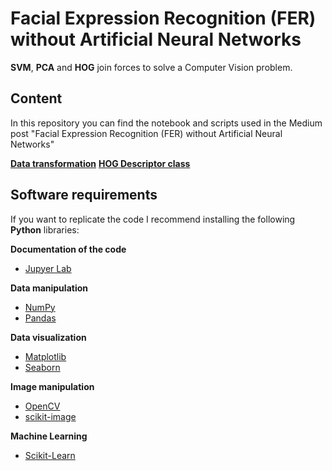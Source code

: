 # Facial Expression Recognition (FER) without Artificial Neural Networks
**SVM**, **PCA** and **HOG** join forces to solve a Computer Vision problem.

## Content
In this repository you can find the notebook and scripts used in the Medium post 
"Facial Expression Recognition (FER) without Artificial Neural Networks"

[**Data transformation**](https://github.com/isaacarroyov/fer_without_ann/tree/main/scripts)
[**HOG Descriptor class**](https://github.com/isaacarroyov/fer_without_ann/blob/main/notebooks/OwnTransformers/ImageDescriptors.py)

## Software requirements
If you want to replicate the code I recommend installing the following **Python** libraries:

**Documentation of the code**
* [Jupyer Lab](https://jupyter.org/install)

**Data manipulation**
* [NumPy](https://numpy.org/install/)
* [Pandas](https://pandas.pydata.org/getting_started.html)

**Data visualization**
* [Matplotlib](https://matplotlib.org/stable/users/installing/index.html)
* [Seaborn](https://seaborn.pydata.org/installing.html)

**Image manipulation**
* [OpenCV](https://pypi.org/project/opencv-python/)
* [scikit-image](https://scikit-image.org/docs/stable/install.html)

**Machine Learning**
* [Scikit-Learn](https://scikit-learn.org/stable/install.html)


